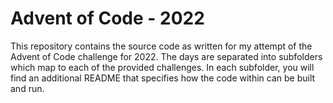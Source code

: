 # Advent of Code - 2022

This repository contains the source code as written for my attempt of the Advent 
of Code challenge for 2022. The days are separated into subfolders which map to 
each of the provided challenges. In each subfolder, you will find an additional 
README that specifies how the code within can be built and run.

